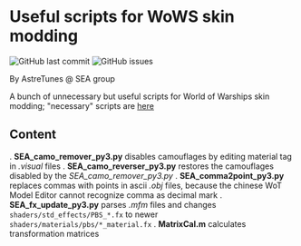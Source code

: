 # Useful scripts for WoWS skin modding

![GitHub last commit](https://img.shields.io/github/last-commit/SEA-group/Scripts-storage)
![GitHub issues](https://img.shields.io/github/issues-raw/SEA-group/Scripts-storage)

By AstreTunes @ SEA group

A bunch of unnecessary but useful scripts for World of Warships skin modding; "necessary" scripts are [here](https://github.com/SEA-group/ContentSDK-0.9.7-fix-tools)

## Content
. **SEA_camo_remover_py3.py** disables camouflages by editing material tag in *.visual* files
. **SEA_camo_reverser_py3.py** restores the camouflages disabled by the *SEA_camo_remover_py3.py*
. **SEA_comma2point_py3.py** replaces commas with points in ascii *.obj* files, because the chinese WoT Model Editor cannot recognize comma as decimal mark
. **SEA_fx_update_py3.py** parses *.mfm* files and changes `shaders/std_effects/PBS_*.fx` to newer `shaders/materials/pbs/*_material.fx`
. **MatrixCal.m** calculates transformation matrices